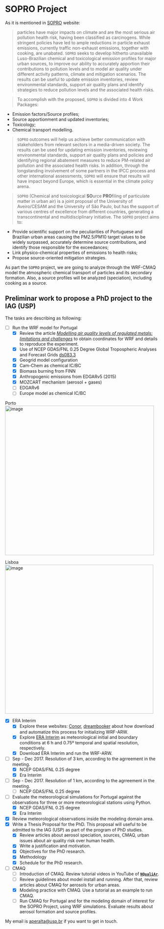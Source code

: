 # SOPRO Project
As it is mentioned in [SOPRO](http://sopro.web.ua.pt/project) website:
> particles have major impacts on climate and are the most serious air pollution health risk, having been classified as carcinogens. While stringent policies have led to ample reductions in particle exhaust emissions, currently traffic non-exhaust emissions, together with cooking, are unabated. `SOPRO` seeks to develop hitherto unavailable Luso-Brazilian chemical and toxicological emission profiles for major urban sources, to improve our ability to accurately apportion their contributions to pollution levels and to model air quality under different activity patterns, climate and mitigation scenarios. The results can be useful to update emission inventories, review environmental standards, support air quality plans and identify strategies to reduce pollution levels and the associated health risks.

> To accomplish with the proposed, `SOPRO` is divided into 4 Work Packages:
* Emission factors/Source profiles;
* Source apportionment and updated inventories;
* Toxicology;
* Chemical transport modelling.

> `SOPRO` outcomes will help us achieve better communication with stakeholders from relevant sectors in a media-driven society. The results can be used for updating emission inventories, reviewing environmental standards, support air quality plans and policies and identifying regional abatement measures to reduce PM-related air pollution and the associated health risks. In addition, through the longstanding involvement of some partners in the IPCC process and other international assessments, `SOPRO` will ensure that results will have impact beyond Europe, which is essential in the climate policy arena.

> `SOPRO` (Chemical and toxicological **SO**urce **PRO**filing of particulate matter in urban air) is a joint proposal of the University of Aveiro/CESAM and the University of São Paulo, but has the support of various centres of excellence from different countries, generating a transcontinental and multidisciplinary initiative.
The `SOPRO` project aims to:
* Provide scientific support on the peculiarities of Portuguese and Brazilian urban areas causing the PM2.5/PM10 target values to be widely surpassed, accurately determine source contributions, and identify those responsible for the exceedances;
* Link physico-chemical properties of emissions to health risks;
* Propose source-oriented mitigation strategies.

As part the `SOPRO` project, we are going to analyze through the WRF-CMAQ model the atmospheric chemical transport of particles and its secondary formation. Also, a source profiles will be analyzed (speciation), including cooking as a source.

## Preliminar work to propose a PhD project to the IAG (USP)
The tasks are describing as following:

- [ ] Run the WRF model for Portugal
   - [x] Review the article *[Modelling air quality levels of regulated metals: limitations and challenges](https://link.springer.com/article/10.1007/s11356-020-09645-9)* to obtain coordinates for WRF and details to reproduce the experiment.
   - [x] Use of NCEP GDAS/FNL 0.25 Degree Global Tropospheric Analyses and Forecast Grids [ds083.3](https://rda.ucar.edu/datasets/ds083.3/)
   - [x] Geogrid model configuration
   - [x] Cam-Chem as chemical IC/BC
   - [X] Biomass burning from FINN
   - [x] Anthropogenic emissions from EDGARv5 (2015)
   - [x] MOZCART mechanism (aerosol + gases)
   - [ ] EDGARv6
   - [ ] Europe model as chemical IC/BC

Porto
<img width="486" alt="image" src="https://user-images.githubusercontent.com/52834007/166975364-d3896803-b309-456e-9867-cc3c00b0914d.png">


Lisboa
<img width="484" alt="image" src="https://user-images.githubusercontent.com/52834007/166976566-e0980b7e-9503-4774-a8fa-eee184fc679e.png">

   - [x] ERA Interim
      - [x] Explore these websites: [Conor](https://conorsweeneyucd.blogspot.com/2015/01/download-era-interim-data.html), [dreambooker](https://dreambooker.site/2018/04/20/Initializing-the-WRF-model-with-ERA5/) about how download and automatize this process for initializing WRF-ARW.
      - [x] Explore [ERA Interim](https://rda.ucar.edu/datasets/ds627.0/) as meteorological initial and boundary conditions at 6 h and 0.75º temporal and spatial resolution, respectively.
      - [x] Download ERA Interim and run the WRF-ARW.
   - [ ] Sep - Dec 2017. Resolution of 3 km, according to the agrreement in the meeting.
      - [x] NCEP GDAS/FNL 0.25 degree
      - [x] Era Interim
   - [ ] Sep - Dec 2017. Resolution of 1 km, according to the agrreement in the meeting.
      - [ ] NCEP GDAS/FNL 0.25 degree
   - [ ] Evaluate the meteorological simulations for Portugal against the observations for three or more meteorological stations using Python.
      - [x] NCEP GDAS/FNL 0.25 degree
      - [x] Era Interim 
- [x] Review meteorological observations inside the modeling domain area.
- [x] Write a Thesis Proposal for the PhD. This proposal will useful to be admitted to the IAG (USP) as part of the program of PhD studies.
  - [x] Review articles about aerosol speciation, sources, CMAQ, urban issues about air quality risk over human health.
  - [x] Write a justification and motivation.
  - [x] Objectives for the PhD research.
  - [x] Methodology
  - [x] Schedule for the PhD research.
- [ ] CMAQ
  - [ ] Introduction of CMAQ. Review tutorial videos in YouTube of **[`NQualiAr`](https://www.youtube.com/channel/UCIc6KMeWteIZ55VIMiQI-5w)**.
  - [ ] Review guidelines about model install and running. After that, review articles about CMAQ for aerosols for urban areas.
  - [x] Modeling practice with CMAQ. Use a tutorial as an example to run CMAQ.
  - [ ] Run CMAQ for Portugal and for the modeling domain of interest for the SOPRO Project, using WRF simulations. Evaluate results about aerosol formation and source profiles.

My email is <aperalta@usp.br> if you want to get in touch.
